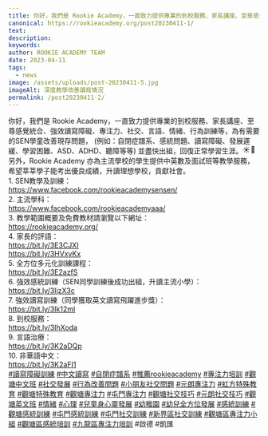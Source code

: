 ```yaml
---
title: 你好，我們是 Rookie Academy，一直致力提供專業的到校服務、家長講座、至尊感覺統合、強效讀寫障礙、專注力、社交、言語、情緒、行為訓練等，為有需要的SEN學童改善現存問題， (例如：自閉症譜系、感統問題、讀寫障礙、發展遲緩、學習困難、ASD、ADHD、聽障等等) 並盡快出組，回復正常學習生涯。☀️🌈
canonical: https://rookieacademy.org/post20230411-1/
text: 
description: 
keywords: 
author: ROOKIE ACADEMY TEAM
date: 2023-04-11
tags:
  - news
image: /assets/uploads/post-20230411-5.jpg
imageAlt: 深度教學改善讀寫情況
permalink: /post20230411-2/
---
```

<span class="x193iq5w xeuugli x13faqbe x1vvkbs x1xmvt09 x1lliihq x1s928wv xhkezso x1gmr53x x1cpjm7i x1fgarty x1943h6x xudqn12 x3x7a5m x6prxxf xvq8zen xo1l8bm xzsf02u x1yc453h" dir="auto"><div class="x11i5rnm xat24cr x1mh8g0r x1vvkbs xdj266r x126k92a"><div dir="auto" style="text-align: start;">你好，我們是 Rookie Academy，一直致力提供專業的到校服務、家長講座、至尊感覺統合、強效讀寫障礙、專注力、社交、言語、情緒、行為訓練等，為有需要的SEN學童改善現存問題， (例如：自閉症譜系、感統問題、讀寫障礙、發展遲緩、學習困難、ASD、ADHD、聽障等等) 並盡快出組，回復正常學習生涯。<span class="x3nfvp2 x1j61x8r x1fcty0u xdj266r xhhsvwb xat24cr xgzva0m xxymvpz xlup9mm x1kky2od"><img height="16" width="16" alt="☀️" referrerpolicy="origin-when-cross-origin" src="https://static.xx.fbcdn.net/images/emoji.php/v9/tf4/1.5/16/2600.png"></span><span class="x3nfvp2 x1j61x8r x1fcty0u xdj266r xhhsvwb xat24cr xgzva0m xxymvpz xlup9mm x1kky2od"><img height="16" width="16" alt="🌈" referrerpolicy="origin-when-cross-origin" src="https://static.xx.fbcdn.net/images/emoji.php/v9/t6c/1.5/16/1f308.png"></span></div></div><div class="x11i5rnm xat24cr x1mh8g0r x1vvkbs xtlvy1s x126k92a"><div dir="auto" style="text-align: start;">另外，Rookie Academy 亦為主流學校的學生提供中英數及面試班等教學服務，希望莘莘學子能考出優良成績，升讀理想學校，貢獻社會。</div></div><div class="x11i5rnm xat24cr x1mh8g0r x1vvkbs xtlvy1s x126k92a"><div dir="auto" style="text-align: start;">1. SEN教學及訓練：</div></div><div class="x11i5rnm xat24cr x1mh8g0r x1vvkbs xtlvy1s x126k92a"><div dir="auto" style="text-align: start;"><span><a class="x1i10hfl xjbqb8w x6umtig x1b1mbwd xaqea5y xav7gou x9f619 x1ypdohk xt0psk2 xe8uvvx xdj266r x11i5rnm xat24cr x1mh8g0r xexx8yu x4uap5 x18d9i69 xkhd6sd x16tdsg8 x1hl2dhg xggy1nq x1a2a7pz xt0b8zv x1qq9wsj xo1l8bm" href="https://www.facebook.com/rookieacademysensen/?__cft__[0]=AZXMuZx4tEakoObUYjx1upma_SLjqCW1BWFl0vS0fOZij9cJn9ZR6mKemcjwG0TrY6EBdycT8V2mrEgq5TLst6Vugex_dxA8lt4sAlOvH0gmAwxaUy4O1JRolfqj1y5Vcpr2m0qbRG7Or0XmCrE0t_V80y_9f5TTKZl9UiYsNhpKZqKvVH8otQHzBqW2ZByPjvcY65711L63ZDQ4Nu5UhnTU&amp;__tn__=kK-R" role="link" tabindex="0"><span class="xt0psk2"><span>https://www.facebook.com/rookieacademysensen/</span></span></a></span></div></div><div class="x11i5rnm xat24cr x1mh8g0r x1vvkbs xtlvy1s x126k92a"><div dir="auto" style="text-align: start;">2. 主流學科：</div></div><div class="x11i5rnm xat24cr x1mh8g0r x1vvkbs xtlvy1s x126k92a"><div dir="auto" style="text-align: start;"><span><a class="x1i10hfl xjbqb8w x6umtig x1b1mbwd xaqea5y xav7gou x9f619 x1ypdohk xt0psk2 xe8uvvx xdj266r x11i5rnm xat24cr x1mh8g0r xexx8yu x4uap5 x18d9i69 xkhd6sd x16tdsg8 x1hl2dhg xggy1nq x1a2a7pz xt0b8zv x1qq9wsj xo1l8bm" href="https://www.facebook.com/rookieacademyaaa/?__cft__[0]=AZXMuZx4tEakoObUYjx1upma_SLjqCW1BWFl0vS0fOZij9cJn9ZR6mKemcjwG0TrY6EBdycT8V2mrEgq5TLst6Vugex_dxA8lt4sAlOvH0gmAwxaUy4O1JRolfqj1y5Vcpr2m0qbRG7Or0XmCrE0t_V80y_9f5TTKZl9UiYsNhpKZqKvVH8otQHzBqW2ZByPjvcY65711L63ZDQ4Nu5UhnTU&amp;__tn__=kK-R" role="link" tabindex="0"><span class="xt0psk2"><span>https://www.facebook.com/rookieacademyaaa/</span></span></a></span></div></div><div class="x11i5rnm xat24cr x1mh8g0r x1vvkbs xtlvy1s x126k92a"><div dir="auto" style="text-align: start;">3. 教學範圍概要及免費教材請瀏覽以下網址：</div></div><div class="x11i5rnm xat24cr x1mh8g0r x1vvkbs xtlvy1s x126k92a"><div dir="auto" style="text-align: start;"><span><a class="x1i10hfl xjbqb8w x6umtig x1b1mbwd xaqea5y xav7gou x9f619 x1ypdohk xt0psk2 xe8uvvx xdj266r x11i5rnm xat24cr x1mh8g0r xexx8yu x4uap5 x18d9i69 xkhd6sd x16tdsg8 x1hl2dhg xggy1nq x1a2a7pz xt0b8zv x1fey0fg" href="https://l.facebook.com/l.php?u=https%3A%2F%2Frookieacademy.org%2F%3Ffbclid%3DIwAR2y2NAzOdGbNV83XdqO8PZOmKZ6AJOwyyceAFCdTcBeU8fk51QECfSKSdw&amp;h=AT1ogjeMuOF0cw92Shq_W9QzKxVuLWtwiY6JUztOhifMxMBruqZEn3woboa60n5QsEjYWEh-sg__Yrz6oWYpQVD3l_Vr00mfFOF0M8OgRWrycju0gVB1Qz9s7NULlKdzRegA&amp;__tn__=-UK-R&amp;c[0]=AT3eCkwRpsrSBEMbBd02qZCOO20rxxULNDFlaQ5KxzdIbkf_R_g_f7pv5ZokeZMBfTP9zmfr9QGgO5_zCaBcc9NGPrGQdaH858T86xnpHcpz0AqKbzCcoxmFKcenBqV-2EsCZK2PXIW6gIVLiA4-4FQqPtDlS9ZixR5rpprkYb7XUjPn3IjNXGrIceabqSnjtiAk-p-FcMp2AaPxZX3VH5e_W88Guvm57Q6U" rel="nofollow noopener" role="link" tabindex="0" target="_blank">https://rookieacademy.org/</a></span></div></div><div class="x11i5rnm xat24cr x1mh8g0r x1vvkbs xtlvy1s x126k92a"><div dir="auto" style="text-align: start;">4. 家長的評語：</div></div><div class="x11i5rnm xat24cr x1mh8g0r x1vvkbs xtlvy1s x126k92a"><div dir="auto" style="text-align: start;"><span><a class="x1i10hfl xjbqb8w x6umtig x1b1mbwd xaqea5y xav7gou x9f619 x1ypdohk xt0psk2 xe8uvvx xdj266r x11i5rnm xat24cr x1mh8g0r xexx8yu x4uap5 x18d9i69 xkhd6sd x16tdsg8 x1hl2dhg xggy1nq x1a2a7pz xt0b8zv x1fey0fg" href="https://l.facebook.com/l.php?u=https%3A%2F%2Fbit.ly%2F3E3CJXI%3Ffbclid%3DIwAR2Gd_pj2usIZBft0JIdvUm9k-z0l4rF4u18HydhaqMxayzQA4A01Gxu4Xw&amp;h=AT2UAiK3DXRwKmJJSvdEH0ksyU5nl3IARskI-FEhboPQiU78lg69Wuc14kfnO1pLbLvIx8ZRxGYiI0JmOFqWA7Ksc72ouUmCyrSK2S6cSv3CGPiDnKABtf45DtrAdBOfsgjZ&amp;__tn__=-UK-R&amp;c[0]=AT3eCkwRpsrSBEMbBd02qZCOO20rxxULNDFlaQ5KxzdIbkf_R_g_f7pv5ZokeZMBfTP9zmfr9QGgO5_zCaBcc9NGPrGQdaH858T86xnpHcpz0AqKbzCcoxmFKcenBqV-2EsCZK2PXIW6gIVLiA4-4FQqPtDlS9ZixR5rpprkYb7XUjPn3IjNXGrIceabqSnjtiAk-p-FcMp2AaPxZX3VH5e_W88Guvm57Q6U" rel="nofollow noopener" role="link" tabindex="0" target="_blank">https://bit.ly/3E3CJXI</a></span></div></div><div class="x11i5rnm xat24cr x1mh8g0r x1vvkbs xtlvy1s x126k92a"><div dir="auto" style="text-align: start;"><span><a class="x1i10hfl xjbqb8w x6umtig x1b1mbwd xaqea5y xav7gou x9f619 x1ypdohk xt0psk2 xe8uvvx xdj266r x11i5rnm xat24cr x1mh8g0r xexx8yu x4uap5 x18d9i69 xkhd6sd x16tdsg8 x1hl2dhg xggy1nq x1a2a7pz xt0b8zv x1fey0fg" href="https://l.facebook.com/l.php?u=https%3A%2F%2Fbit.ly%2F3HVxyKx%3Ffbclid%3DIwAR2FShNZiCMq4BT9QZOOniFLsm-AtacQ0ooxq-cSdsOSQXKcahCTHJxIthQ&amp;h=AT1QBKf6ekrTHQof0rsh2A8p1XEQvBJvCiNKmj1MkeIZxcMrvJ-KWT0yPsZaTQpTUj8AVHoOJlC5m3YtDcm01oSWj_Hkq4Nh1gIc5AUH1k3Q4PvOd-CB-zUIqsVo_EvJbl_b&amp;__tn__=-UK-R&amp;c[0]=AT3eCkwRpsrSBEMbBd02qZCOO20rxxULNDFlaQ5KxzdIbkf_R_g_f7pv5ZokeZMBfTP9zmfr9QGgO5_zCaBcc9NGPrGQdaH858T86xnpHcpz0AqKbzCcoxmFKcenBqV-2EsCZK2PXIW6gIVLiA4-4FQqPtDlS9ZixR5rpprkYb7XUjPn3IjNXGrIceabqSnjtiAk-p-FcMp2AaPxZX3VH5e_W88Guvm57Q6U" rel="nofollow noopener" role="link" tabindex="0" target="_blank">https://bit.ly/3HVxyKx</a></span></div></div><div class="x11i5rnm xat24cr x1mh8g0r x1vvkbs xtlvy1s x126k92a"><div dir="auto" style="text-align: start;">5. 全方位多元化訓練課程：</div></div><div class="x11i5rnm xat24cr x1mh8g0r x1vvkbs xtlvy1s x126k92a"><div dir="auto" style="text-align: start;"><span><a class="x1i10hfl xjbqb8w x6umtig x1b1mbwd xaqea5y xav7gou x9f619 x1ypdohk xt0psk2 xe8uvvx xdj266r x11i5rnm xat24cr x1mh8g0r xexx8yu x4uap5 x18d9i69 xkhd6sd x16tdsg8 x1hl2dhg xggy1nq x1a2a7pz xt0b8zv x1fey0fg" href="https://l.facebook.com/l.php?u=https%3A%2F%2Fbit.ly%2F3E2azfS%3Ffbclid%3DIwAR1rzyhkoQtXCRFJhjc8TFoqWRGRoOp0UGmX-tIQk5bJfb9BhTwir5R_F9g&amp;h=AT3-KSLxq_QbifzPxDAq3xBZL7q_R-vQSXSPMSYfCOV2Hh6noBOAkg9FBnb4QfJgWwjKj1uWoviDqPRJPhZaaaSDYF6g2yoSQTQOAABIpZ3nFDAFn1yxfbzY6GCBpE9wfb71&amp;__tn__=-UK-R&amp;c[0]=AT3eCkwRpsrSBEMbBd02qZCOO20rxxULNDFlaQ5KxzdIbkf_R_g_f7pv5ZokeZMBfTP9zmfr9QGgO5_zCaBcc9NGPrGQdaH858T86xnpHcpz0AqKbzCcoxmFKcenBqV-2EsCZK2PXIW6gIVLiA4-4FQqPtDlS9ZixR5rpprkYb7XUjPn3IjNXGrIceabqSnjtiAk-p-FcMp2AaPxZX3VH5e_W88Guvm57Q6U" rel="nofollow noopener" role="link" tabindex="0" target="_blank">https://bit.ly/3E2azfS</a></span></div></div><div class="x11i5rnm xat24cr x1mh8g0r x1vvkbs xtlvy1s x126k92a"><div dir="auto" style="text-align: start;">6. 強效感統訓練（SEN同學訓練後成功出組，升讀主流小學）：</div></div><div class="x11i5rnm xat24cr x1mh8g0r x1vvkbs xtlvy1s x126k92a"><div dir="auto" style="text-align: start;"><span><a class="x1i10hfl xjbqb8w x6umtig x1b1mbwd xaqea5y xav7gou x9f619 x1ypdohk xt0psk2 xe8uvvx xdj266r x11i5rnm xat24cr x1mh8g0r xexx8yu x4uap5 x18d9i69 xkhd6sd x16tdsg8 x1hl2dhg xggy1nq x1a2a7pz xt0b8zv x1fey0fg" href="https://l.facebook.com/l.php?u=https%3A%2F%2Fbit.ly%2F3IjzX3c%3Ffbclid%3DIwAR2Z1cNO3WqFI0DvRmrzwNPkCBC0vhn3XH7l-r6cGkCl3rqih165-DhKFAQ&amp;h=AT3PqTOU59NYzsIBCv42gLlzFA4ZOME_5Istz-ynVGvHwK70RDpWeiB7jPFGlPHnzHW84uiu-XDuIAmvs8oa6xOoN19XUWKzGyfYxDaL17DXkSkQa5JGazPYBkXoo3oXaeOi&amp;__tn__=-UK-R&amp;c[0]=AT3eCkwRpsrSBEMbBd02qZCOO20rxxULNDFlaQ5KxzdIbkf_R_g_f7pv5ZokeZMBfTP9zmfr9QGgO5_zCaBcc9NGPrGQdaH858T86xnpHcpz0AqKbzCcoxmFKcenBqV-2EsCZK2PXIW6gIVLiA4-4FQqPtDlS9ZixR5rpprkYb7XUjPn3IjNXGrIceabqSnjtiAk-p-FcMp2AaPxZX3VH5e_W88Guvm57Q6U" rel="nofollow noopener" role="link" tabindex="0" target="_blank">https://bit.ly/3IjzX3c</a></span></div></div><div class="x11i5rnm xat24cr x1mh8g0r x1vvkbs xtlvy1s x126k92a"><div dir="auto" style="text-align: start;">7. 強效讀寫訓練（同學獲取英文讀寫飛躍進步獎）：</div><div dir="auto" style="text-align: start;"><span><a class="x1i10hfl xjbqb8w x6umtig x1b1mbwd xaqea5y xav7gou x9f619 x1ypdohk xt0psk2 xe8uvvx xdj266r x11i5rnm xat24cr x1mh8g0r xexx8yu x4uap5 x18d9i69 xkhd6sd x16tdsg8 x1hl2dhg xggy1nq x1a2a7pz xt0b8zv x1fey0fg" href="https://l.facebook.com/l.php?u=https%3A%2F%2Fbit.ly%2F3Ik12mI%3Ffbclid%3DIwAR1CBdUIoF37IfP8STAZhAYnNPjJ-CcL6WSPGDy0yVyObNXzDOoJQl8kJxo&amp;h=AT23MzfOCIJsOkQ6yjmW4JY8rmsJeR2kiZiKpSW3_GqeOhFC5T3CN23_AaB5iPzNahSj75sT2dZI4TNKZF5nuineupv4Ib6I16ynCy4qFEromY9w09aDAVjkYzRgXJ9CcC2g&amp;__tn__=-UK-R&amp;c[0]=AT3eCkwRpsrSBEMbBd02qZCOO20rxxULNDFlaQ5KxzdIbkf_R_g_f7pv5ZokeZMBfTP9zmfr9QGgO5_zCaBcc9NGPrGQdaH858T86xnpHcpz0AqKbzCcoxmFKcenBqV-2EsCZK2PXIW6gIVLiA4-4FQqPtDlS9ZixR5rpprkYb7XUjPn3IjNXGrIceabqSnjtiAk-p-FcMp2AaPxZX3VH5e_W88Guvm57Q6U" rel="nofollow noopener" role="link" tabindex="0" target="_blank">https://bit.ly/3Ik12mI</a></span></div></div><div class="x11i5rnm xat24cr x1mh8g0r x1vvkbs xtlvy1s x126k92a"><div dir="auto" style="text-align: start;">8. 到校服務：</div></div><div class="x11i5rnm xat24cr x1mh8g0r x1vvkbs xtlvy1s x126k92a"><div dir="auto" style="text-align: start;"><span><a class="x1i10hfl xjbqb8w x6umtig x1b1mbwd xaqea5y xav7gou x9f619 x1ypdohk xt0psk2 xe8uvvx xdj266r x11i5rnm xat24cr x1mh8g0r xexx8yu x4uap5 x18d9i69 xkhd6sd x16tdsg8 x1hl2dhg xggy1nq x1a2a7pz xt0b8zv x1fey0fg" href="https://l.facebook.com/l.php?u=https%3A%2F%2Fbit.ly%2F3IhXoda%3Ffbclid%3DIwAR0RsFhfv6_MpygDDyj7Axds4l7oi6O8j67rnRahjSbfl1Ci6c1OsTvAiBc&amp;h=AT0EQb79DPH6I_xrUjLl8V3NmEGyYas0-Tb-KGxCrbpV5XYMMAqDJrUQ22SANho3hozHlStCJ-HtF10YBZQxmEyjz4hMmQaI5VTzNOKvU-eCH9MFogR41JgMvpX63WYd_vaS&amp;__tn__=-UK-R&amp;c[0]=AT3eCkwRpsrSBEMbBd02qZCOO20rxxULNDFlaQ5KxzdIbkf_R_g_f7pv5ZokeZMBfTP9zmfr9QGgO5_zCaBcc9NGPrGQdaH858T86xnpHcpz0AqKbzCcoxmFKcenBqV-2EsCZK2PXIW6gIVLiA4-4FQqPtDlS9ZixR5rpprkYb7XUjPn3IjNXGrIceabqSnjtiAk-p-FcMp2AaPxZX3VH5e_W88Guvm57Q6U" rel="nofollow noopener" role="link" tabindex="0" target="_blank">https://bit.ly/3IhXoda</a></span></div></div><div class="x11i5rnm xat24cr x1mh8g0r x1vvkbs xtlvy1s x126k92a"><div dir="auto" style="text-align: start;">9. 言語治療：</div></div><div class="x11i5rnm xat24cr x1mh8g0r x1vvkbs xtlvy1s x126k92a"><div dir="auto" style="text-align: start;"><span><a class="x1i10hfl xjbqb8w x6umtig x1b1mbwd xaqea5y xav7gou x9f619 x1ypdohk xt0psk2 xe8uvvx xdj266r x11i5rnm xat24cr x1mh8g0r xexx8yu x4uap5 x18d9i69 xkhd6sd x16tdsg8 x1hl2dhg xggy1nq x1a2a7pz xt0b8zv x1fey0fg" href="https://l.facebook.com/l.php?u=https%3A%2F%2Fbit.ly%2F3K2aDQp%3Ffbclid%3DIwAR2Ew9o0C-ouZ8YzzpFLZ8U3FpJyxBjuf_Ooryl9YF6uNzXEeBj2ixh81W0&amp;h=AT1XWjucoIIYlgKj0WWDtdnr0zkrspGTagSmo1ubeVaSMC5OGvrWNO712X4ezhqu1QGhgsfVOa9WVhFhQMfQn240RNs3Hb3xvzGS9Hlnf6HXTLQ0FpYyHgyQm6pbsjSWxGsL&amp;__tn__=-UK-R&amp;c[0]=AT3eCkwRpsrSBEMbBd02qZCOO20rxxULNDFlaQ5KxzdIbkf_R_g_f7pv5ZokeZMBfTP9zmfr9QGgO5_zCaBcc9NGPrGQdaH858T86xnpHcpz0AqKbzCcoxmFKcenBqV-2EsCZK2PXIW6gIVLiA4-4FQqPtDlS9ZixR5rpprkYb7XUjPn3IjNXGrIceabqSnjtiAk-p-FcMp2AaPxZX3VH5e_W88Guvm57Q6U" rel="nofollow noopener" role="link" tabindex="0" target="_blank">https://bit.ly/3K2aDQp</a></span></div></div><div class="x11i5rnm xat24cr x1mh8g0r x1vvkbs xtlvy1s x126k92a"><div dir="auto" style="text-align: start;">10. 非華語中文：</div><div dir="auto" style="text-align: start;"><span><a class="x1i10hfl xjbqb8w x6umtig x1b1mbwd xaqea5y xav7gou x9f619 x1ypdohk xt0psk2 xe8uvvx xdj266r x11i5rnm xat24cr x1mh8g0r xexx8yu x4uap5 x18d9i69 xkhd6sd x16tdsg8 x1hl2dhg xggy1nq x1a2a7pz xt0b8zv x1fey0fg" href="https://l.facebook.com/l.php?u=https%3A%2F%2Fbit.ly%2F3K2aFI1%3Ffbclid%3DIwAR1vdhdWTUklpRaM7Ub9JP7cpb_eXYorp8dSlH5HYrNI2Etiv6VxtChL2uI&amp;h=AT1Rq1Wxlum7eDrhAM1cYkGNviqfVbSbcxz-4ETo2aoZdQqIM4jMqzuRwgvvbw16wUQeUm4o26l-iioSJ4ODnkfjiNR5urHddx4NkxSiXmbFsSx5zgQrguc8rAgS22n0TGEB&amp;__tn__=-UK-R&amp;c[0]=AT3eCkwRpsrSBEMbBd02qZCOO20rxxULNDFlaQ5KxzdIbkf_R_g_f7pv5ZokeZMBfTP9zmfr9QGgO5_zCaBcc9NGPrGQdaH858T86xnpHcpz0AqKbzCcoxmFKcenBqV-2EsCZK2PXIW6gIVLiA4-4FQqPtDlS9ZixR5rpprkYb7XUjPn3IjNXGrIceabqSnjtiAk-p-FcMp2AaPxZX3VH5e_W88Guvm57Q6U" rel="nofollow noopener" role="link" tabindex="0" target="_blank">https://bit.ly/3K2aFI1</a></span></div></div><div class="x11i5rnm xat24cr x1mh8g0r x1vvkbs xtlvy1s x126k92a"><div dir="auto" style="text-align: start;"><span><a class="x1i10hfl xjbqb8w x6umtig x1b1mbwd xaqea5y xav7gou x9f619 x1ypdohk xt0psk2 xe8uvvx xdj266r x11i5rnm xat24cr x1mh8g0r xexx8yu x4uap5 x18d9i69 xkhd6sd x16tdsg8 x1hl2dhg xggy1nq x1a2a7pz xt0b8zv x1qq9wsj xo1l8bm" href="https://www.facebook.com/hashtag/%E8%AE%80%E5%AF%AB%E9%9A%9C%E7%A4%99%E8%A8%93%E7%B7%B4?__eep__=6&amp;__cft__[0]=AZXMuZx4tEakoObUYjx1upma_SLjqCW1BWFl0vS0fOZij9cJn9ZR6mKemcjwG0TrY6EBdycT8V2mrEgq5TLst6Vugex_dxA8lt4sAlOvH0gmAwxaUy4O1JRolfqj1y5Vcpr2m0qbRG7Or0XmCrE0t_V80y_9f5TTKZl9UiYsNhpKZqKvVH8otQHzBqW2ZByPjvcY65711L63ZDQ4Nu5UhnTU&amp;__tn__=*NK-R" role="link" tabindex="0">#讀寫障礙訓練</a></span> <span><a class="x1i10hfl xjbqb8w x6umtig x1b1mbwd xaqea5y xav7gou x9f619 x1ypdohk xt0psk2 xe8uvvx xdj266r x11i5rnm xat24cr x1mh8g0r xexx8yu x4uap5 x18d9i69 xkhd6sd x16tdsg8 x1hl2dhg xggy1nq x1a2a7pz xt0b8zv x1qq9wsj xo1l8bm" href="https://www.facebook.com/hashtag/%E4%B8%AD%E6%96%87%E8%AE%80%E5%AF%AB?__eep__=6&amp;__cft__[0]=AZXMuZx4tEakoObUYjx1upma_SLjqCW1BWFl0vS0fOZij9cJn9ZR6mKemcjwG0TrY6EBdycT8V2mrEgq5TLst6Vugex_dxA8lt4sAlOvH0gmAwxaUy4O1JRolfqj1y5Vcpr2m0qbRG7Or0XmCrE0t_V80y_9f5TTKZl9UiYsNhpKZqKvVH8otQHzBqW2ZByPjvcY65711L63ZDQ4Nu5UhnTU&amp;__tn__=*NK-R" role="link" tabindex="0">#中文讀寫</a></span> <span><a class="x1i10hfl xjbqb8w x6umtig x1b1mbwd xaqea5y xav7gou x9f619 x1ypdohk xt0psk2 xe8uvvx xdj266r x11i5rnm xat24cr x1mh8g0r xexx8yu x4uap5 x18d9i69 xkhd6sd x16tdsg8 x1hl2dhg xggy1nq x1a2a7pz xt0b8zv x1qq9wsj xo1l8bm" href="https://www.facebook.com/hashtag/%E8%87%AA%E9%96%89%E7%97%87%E8%AD%9C%E7%B3%BB?__eep__=6&amp;__cft__[0]=AZXMuZx4tEakoObUYjx1upma_SLjqCW1BWFl0vS0fOZij9cJn9ZR6mKemcjwG0TrY6EBdycT8V2mrEgq5TLst6Vugex_dxA8lt4sAlOvH0gmAwxaUy4O1JRolfqj1y5Vcpr2m0qbRG7Or0XmCrE0t_V80y_9f5TTKZl9UiYsNhpKZqKvVH8otQHzBqW2ZByPjvcY65711L63ZDQ4Nu5UhnTU&amp;__tn__=*NK-R" role="link" tabindex="0">#自閉症譜系</a></span> <span><a class="x1i10hfl xjbqb8w x6umtig x1b1mbwd xaqea5y xav7gou x9f619 x1ypdohk xt0psk2 xe8uvvx xdj266r x11i5rnm xat24cr x1mh8g0r xexx8yu x4uap5 x18d9i69 xkhd6sd x16tdsg8 x1hl2dhg xggy1nq x1a2a7pz xt0b8zv x1qq9wsj xo1l8bm" href="https://www.facebook.com/hashtag/%E6%8E%A8%E8%96%A6rookieacademy?__eep__=6&amp;__cft__[0]=AZXMuZx4tEakoObUYjx1upma_SLjqCW1BWFl0vS0fOZij9cJn9ZR6mKemcjwG0TrY6EBdycT8V2mrEgq5TLst6Vugex_dxA8lt4sAlOvH0gmAwxaUy4O1JRolfqj1y5Vcpr2m0qbRG7Or0XmCrE0t_V80y_9f5TTKZl9UiYsNhpKZqKvVH8otQHzBqW2ZByPjvcY65711L63ZDQ4Nu5UhnTU&amp;__tn__=*NK-R" role="link" tabindex="0">#推薦rookieacademy</a></span> <span><a class="x1i10hfl xjbqb8w x6umtig x1b1mbwd xaqea5y xav7gou x9f619 x1ypdohk xt0psk2 xe8uvvx xdj266r x11i5rnm xat24cr x1mh8g0r xexx8yu x4uap5 x18d9i69 xkhd6sd x16tdsg8 x1hl2dhg xggy1nq x1a2a7pz xt0b8zv x1qq9wsj xo1l8bm" href="https://www.facebook.com/hashtag/%E5%B0%88%E6%B3%A8%E5%8A%9B%E5%9F%B9%E8%A8%93?__eep__=6&amp;__cft__[0]=AZXMuZx4tEakoObUYjx1upma_SLjqCW1BWFl0vS0fOZij9cJn9ZR6mKemcjwG0TrY6EBdycT8V2mrEgq5TLst6Vugex_dxA8lt4sAlOvH0gmAwxaUy4O1JRolfqj1y5Vcpr2m0qbRG7Or0XmCrE0t_V80y_9f5TTKZl9UiYsNhpKZqKvVH8otQHzBqW2ZByPjvcY65711L63ZDQ4Nu5UhnTU&amp;__tn__=*NK-R" role="link" tabindex="0">#專注力培訓</a></span> <span><a class="x1i10hfl xjbqb8w x6umtig x1b1mbwd xaqea5y xav7gou x9f619 x1ypdohk xt0psk2 xe8uvvx xdj266r x11i5rnm xat24cr x1mh8g0r xexx8yu x4uap5 x18d9i69 xkhd6sd x16tdsg8 x1hl2dhg xggy1nq x1a2a7pz xt0b8zv x1qq9wsj xo1l8bm" href="https://www.facebook.com/hashtag/%E8%A7%80%E5%A1%98%E4%B8%AD%E6%96%87%E7%8F%AD?__eep__=6&amp;__cft__[0]=AZXMuZx4tEakoObUYjx1upma_SLjqCW1BWFl0vS0fOZij9cJn9ZR6mKemcjwG0TrY6EBdycT8V2mrEgq5TLst6Vugex_dxA8lt4sAlOvH0gmAwxaUy4O1JRolfqj1y5Vcpr2m0qbRG7Or0XmCrE0t_V80y_9f5TTKZl9UiYsNhpKZqKvVH8otQHzBqW2ZByPjvcY65711L63ZDQ4Nu5UhnTU&amp;__tn__=*NK-R" role="link" tabindex="0">#觀塘中文班</a></span> <span><a class="x1i10hfl xjbqb8w x6umtig x1b1mbwd xaqea5y xav7gou x9f619 x1ypdohk xt0psk2 xe8uvvx xdj266r x11i5rnm xat24cr x1mh8g0r xexx8yu x4uap5 x18d9i69 xkhd6sd x16tdsg8 x1hl2dhg xggy1nq x1a2a7pz xt0b8zv x1qq9wsj xo1l8bm" href="https://www.facebook.com/hashtag/%E7%A4%BE%E4%BA%A4%E7%99%BC%E5%B1%95?__eep__=6&amp;__cft__[0]=AZXMuZx4tEakoObUYjx1upma_SLjqCW1BWFl0vS0fOZij9cJn9ZR6mKemcjwG0TrY6EBdycT8V2mrEgq5TLst6Vugex_dxA8lt4sAlOvH0gmAwxaUy4O1JRolfqj1y5Vcpr2m0qbRG7Or0XmCrE0t_V80y_9f5TTKZl9UiYsNhpKZqKvVH8otQHzBqW2ZByPjvcY65711L63ZDQ4Nu5UhnTU&amp;__tn__=*NK-R" role="link" tabindex="0">#社交發展</a></span> <span><a class="x1i10hfl xjbqb8w x6umtig x1b1mbwd xaqea5y xav7gou x9f619 x1ypdohk xt0psk2 xe8uvvx xdj266r x11i5rnm xat24cr x1mh8g0r xexx8yu x4uap5 x18d9i69 xkhd6sd x16tdsg8 x1hl2dhg xggy1nq x1a2a7pz xt0b8zv x1qq9wsj xo1l8bm" href="https://www.facebook.com/hashtag/%E8%A1%8C%E7%82%BA%E6%94%B9%E5%96%84%E5%95%8F%E9%A1%8C?__eep__=6&amp;__cft__[0]=AZXMuZx4tEakoObUYjx1upma_SLjqCW1BWFl0vS0fOZij9cJn9ZR6mKemcjwG0TrY6EBdycT8V2mrEgq5TLst6Vugex_dxA8lt4sAlOvH0gmAwxaUy4O1JRolfqj1y5Vcpr2m0qbRG7Or0XmCrE0t_V80y_9f5TTKZl9UiYsNhpKZqKvVH8otQHzBqW2ZByPjvcY65711L63ZDQ4Nu5UhnTU&amp;__tn__=*NK-R" role="link" tabindex="0">#行為改善問題</a></span> <span><a class="x1i10hfl xjbqb8w x6umtig x1b1mbwd xaqea5y xav7gou x9f619 x1ypdohk xt0psk2 xe8uvvx xdj266r x11i5rnm xat24cr x1mh8g0r xexx8yu x4uap5 x18d9i69 xkhd6sd x16tdsg8 x1hl2dhg xggy1nq x1a2a7pz xt0b8zv x1qq9wsj xo1l8bm" href="https://www.facebook.com/hashtag/%E5%B0%8F%E6%9C%8B%E5%8F%8B%E7%A4%BE%E4%BA%A4%E5%95%8F%E9%A1%8C?__eep__=6&amp;__cft__[0]=AZXMuZx4tEakoObUYjx1upma_SLjqCW1BWFl0vS0fOZij9cJn9ZR6mKemcjwG0TrY6EBdycT8V2mrEgq5TLst6Vugex_dxA8lt4sAlOvH0gmAwxaUy4O1JRolfqj1y5Vcpr2m0qbRG7Or0XmCrE0t_V80y_9f5TTKZl9UiYsNhpKZqKvVH8otQHzBqW2ZByPjvcY65711L63ZDQ4Nu5UhnTU&amp;__tn__=*NK-R" role="link" tabindex="0">#小朋友社交問題</a></span> <span><a class="x1i10hfl xjbqb8w x6umtig x1b1mbwd xaqea5y xav7gou x9f619 x1ypdohk xt0psk2 xe8uvvx xdj266r x11i5rnm xat24cr x1mh8g0r xexx8yu x4uap5 x18d9i69 xkhd6sd x16tdsg8 x1hl2dhg xggy1nq x1a2a7pz xt0b8zv x1qq9wsj xo1l8bm" href="https://www.facebook.com/hashtag/%E5%85%83%E6%9C%97%E5%B0%88%E6%B3%A8%E5%8A%9B?__eep__=6&amp;__cft__[0]=AZXMuZx4tEakoObUYjx1upma_SLjqCW1BWFl0vS0fOZij9cJn9ZR6mKemcjwG0TrY6EBdycT8V2mrEgq5TLst6Vugex_dxA8lt4sAlOvH0gmAwxaUy4O1JRolfqj1y5Vcpr2m0qbRG7Or0XmCrE0t_V80y_9f5TTKZl9UiYsNhpKZqKvVH8otQHzBqW2ZByPjvcY65711L63ZDQ4Nu5UhnTU&amp;__tn__=*NK-R" role="link" tabindex="0">#元朗專注力</a></span> <span><a class="x1i10hfl xjbqb8w x6umtig x1b1mbwd xaqea5y xav7gou x9f619 x1ypdohk xt0psk2 xe8uvvx xdj266r x11i5rnm xat24cr x1mh8g0r xexx8yu x4uap5 x18d9i69 xkhd6sd x16tdsg8 x1hl2dhg xggy1nq x1a2a7pz xt0b8zv x1qq9wsj xo1l8bm" href="https://www.facebook.com/hashtag/%E8%99%B9%E6%96%B9%E7%89%B9%E6%AE%8A%E6%95%99%E8%82%B2?__eep__=6&amp;__cft__[0]=AZXMuZx4tEakoObUYjx1upma_SLjqCW1BWFl0vS0fOZij9cJn9ZR6mKemcjwG0TrY6EBdycT8V2mrEgq5TLst6Vugex_dxA8lt4sAlOvH0gmAwxaUy4O1JRolfqj1y5Vcpr2m0qbRG7Or0XmCrE0t_V80y_9f5TTKZl9UiYsNhpKZqKvVH8otQHzBqW2ZByPjvcY65711L63ZDQ4Nu5UhnTU&amp;__tn__=*NK-R" role="link" tabindex="0">#虹方特殊教育</a></span> <span><a class="x1i10hfl xjbqb8w x6umtig x1b1mbwd xaqea5y xav7gou x9f619 x1ypdohk xt0psk2 xe8uvvx xdj266r x11i5rnm xat24cr x1mh8g0r xexx8yu x4uap5 x18d9i69 xkhd6sd x16tdsg8 x1hl2dhg xggy1nq x1a2a7pz xt0b8zv x1qq9wsj xo1l8bm" href="https://www.facebook.com/hashtag/%E8%A7%80%E5%A1%98%E7%89%B9%E6%AE%8A%E6%95%99%E8%82%B2?__eep__=6&amp;__cft__[0]=AZXMuZx4tEakoObUYjx1upma_SLjqCW1BWFl0vS0fOZij9cJn9ZR6mKemcjwG0TrY6EBdycT8V2mrEgq5TLst6Vugex_dxA8lt4sAlOvH0gmAwxaUy4O1JRolfqj1y5Vcpr2m0qbRG7Or0XmCrE0t_V80y_9f5TTKZl9UiYsNhpKZqKvVH8otQHzBqW2ZByPjvcY65711L63ZDQ4Nu5UhnTU&amp;__tn__=*NK-R" role="link" tabindex="0">#觀塘特殊教育</a></span> <span><a class="x1i10hfl xjbqb8w x6umtig x1b1mbwd xaqea5y xav7gou x9f619 x1ypdohk xt0psk2 xe8uvvx xdj266r x11i5rnm xat24cr x1mh8g0r xexx8yu x4uap5 x18d9i69 xkhd6sd x16tdsg8 x1hl2dhg xggy1nq x1a2a7pz xt0b8zv x1qq9wsj xo1l8bm" href="https://www.facebook.com/hashtag/%E8%A7%80%E5%A1%98%E5%B0%88%E6%B3%A8%E5%8A%9B?__eep__=6&amp;__cft__[0]=AZXMuZx4tEakoObUYjx1upma_SLjqCW1BWFl0vS0fOZij9cJn9ZR6mKemcjwG0TrY6EBdycT8V2mrEgq5TLst6Vugex_dxA8lt4sAlOvH0gmAwxaUy4O1JRolfqj1y5Vcpr2m0qbRG7Or0XmCrE0t_V80y_9f5TTKZl9UiYsNhpKZqKvVH8otQHzBqW2ZByPjvcY65711L63ZDQ4Nu5UhnTU&amp;__tn__=*NK-R" role="link" tabindex="0">#觀塘專注力</a></span> <span><a class="x1i10hfl xjbqb8w x6umtig x1b1mbwd xaqea5y xav7gou x9f619 x1ypdohk xt0psk2 xe8uvvx xdj266r x11i5rnm xat24cr x1mh8g0r xexx8yu x4uap5 x18d9i69 xkhd6sd x16tdsg8 x1hl2dhg xggy1nq x1a2a7pz xt0b8zv x1qq9wsj xo1l8bm" href="https://www.facebook.com/hashtag/%E5%B1%AF%E9%96%80%E5%B0%88%E6%B3%A8%E5%8A%9B?__eep__=6&amp;__cft__[0]=AZXMuZx4tEakoObUYjx1upma_SLjqCW1BWFl0vS0fOZij9cJn9ZR6mKemcjwG0TrY6EBdycT8V2mrEgq5TLst6Vugex_dxA8lt4sAlOvH0gmAwxaUy4O1JRolfqj1y5Vcpr2m0qbRG7Or0XmCrE0t_V80y_9f5TTKZl9UiYsNhpKZqKvVH8otQHzBqW2ZByPjvcY65711L63ZDQ4Nu5UhnTU&amp;__tn__=*NK-R" role="link" tabindex="0">#屯門專注力</a></span> <span><a class="x1i10hfl xjbqb8w x6umtig x1b1mbwd xaqea5y xav7gou x9f619 x1ypdohk xt0psk2 xe8uvvx xdj266r x11i5rnm xat24cr x1mh8g0r xexx8yu x4uap5 x18d9i69 xkhd6sd x16tdsg8 x1hl2dhg xggy1nq x1a2a7pz xt0b8zv x1qq9wsj xo1l8bm" href="https://www.facebook.com/hashtag/%E8%A7%80%E5%A1%98%E7%A4%BE%E4%BA%A4%E6%8A%80%E5%B7%A7?__eep__=6&amp;__cft__[0]=AZXMuZx4tEakoObUYjx1upma_SLjqCW1BWFl0vS0fOZij9cJn9ZR6mKemcjwG0TrY6EBdycT8V2mrEgq5TLst6Vugex_dxA8lt4sAlOvH0gmAwxaUy4O1JRolfqj1y5Vcpr2m0qbRG7Or0XmCrE0t_V80y_9f5TTKZl9UiYsNhpKZqKvVH8otQHzBqW2ZByPjvcY65711L63ZDQ4Nu5UhnTU&amp;__tn__=*NK-R" role="link" tabindex="0">#觀塘社交技巧</a></span> <span><a class="x1i10hfl xjbqb8w x6umtig x1b1mbwd xaqea5y xav7gou x9f619 x1ypdohk xt0psk2 xe8uvvx xdj266r x11i5rnm xat24cr x1mh8g0r xexx8yu x4uap5 x18d9i69 xkhd6sd x16tdsg8 x1hl2dhg xggy1nq x1a2a7pz xt0b8zv x1qq9wsj xo1l8bm" href="https://www.facebook.com/hashtag/%E5%85%83%E6%9C%97%E7%A4%BE%E4%BA%A4%E6%8A%80%E5%B7%A7?__eep__=6&amp;__cft__[0]=AZXMuZx4tEakoObUYjx1upma_SLjqCW1BWFl0vS0fOZij9cJn9ZR6mKemcjwG0TrY6EBdycT8V2mrEgq5TLst6Vugex_dxA8lt4sAlOvH0gmAwxaUy4O1JRolfqj1y5Vcpr2m0qbRG7Or0XmCrE0t_V80y_9f5TTKZl9UiYsNhpKZqKvVH8otQHzBqW2ZByPjvcY65711L63ZDQ4Nu5UhnTU&amp;__tn__=*NK-R" role="link" tabindex="0">#元朗社交技巧</a></span> <span><a class="x1i10hfl xjbqb8w x6umtig x1b1mbwd xaqea5y xav7gou x9f619 x1ypdohk xt0psk2 xe8uvvx xdj266r x11i5rnm xat24cr x1mh8g0r xexx8yu x4uap5 x18d9i69 xkhd6sd x16tdsg8 x1hl2dhg xggy1nq x1a2a7pz xt0b8zv x1qq9wsj xo1l8bm" href="https://www.facebook.com/hashtag/%E8%A7%80%E5%A1%98%E8%8B%B1%E6%96%87%E7%8F%AD?__eep__=6&amp;__cft__[0]=AZXMuZx4tEakoObUYjx1upma_SLjqCW1BWFl0vS0fOZij9cJn9ZR6mKemcjwG0TrY6EBdycT8V2mrEgq5TLst6Vugex_dxA8lt4sAlOvH0gmAwxaUy4O1JRolfqj1y5Vcpr2m0qbRG7Or0XmCrE0t_V80y_9f5TTKZl9UiYsNhpKZqKvVH8otQHzBqW2ZByPjvcY65711L63ZDQ4Nu5UhnTU&amp;__tn__=*NK-R" role="link" tabindex="0">#觀塘英文班</a></span> <span><a class="x1i10hfl xjbqb8w x6umtig x1b1mbwd xaqea5y xav7gou x9f619 x1ypdohk xt0psk2 xe8uvvx xdj266r x11i5rnm xat24cr x1mh8g0r xexx8yu x4uap5 x18d9i69 xkhd6sd x16tdsg8 x1hl2dhg xggy1nq x1a2a7pz xt0b8zv x1qq9wsj xo1l8bm" href="https://www.facebook.com/hashtag/%E6%83%85%E7%B7%92?__eep__=6&amp;__cft__[0]=AZXMuZx4tEakoObUYjx1upma_SLjqCW1BWFl0vS0fOZij9cJn9ZR6mKemcjwG0TrY6EBdycT8V2mrEgq5TLst6Vugex_dxA8lt4sAlOvH0gmAwxaUy4O1JRolfqj1y5Vcpr2m0qbRG7Or0XmCrE0t_V80y_9f5TTKZl9UiYsNhpKZqKvVH8otQHzBqW2ZByPjvcY65711L63ZDQ4Nu5UhnTU&amp;__tn__=*NK-R" role="link" tabindex="0">#情緒</a></span> <span><a class="x1i10hfl xjbqb8w x6umtig x1b1mbwd xaqea5y xav7gou x9f619 x1ypdohk xt0psk2 xe8uvvx xdj266r x11i5rnm xat24cr x1mh8g0r xexx8yu x4uap5 x18d9i69 xkhd6sd x16tdsg8 x1hl2dhg xggy1nq x1a2a7pz xt0b8zv x1qq9wsj xo1l8bm" href="https://www.facebook.com/hashtag/%E5%BF%83%E7%90%86?__eep__=6&amp;__cft__[0]=AZXMuZx4tEakoObUYjx1upma_SLjqCW1BWFl0vS0fOZij9cJn9ZR6mKemcjwG0TrY6EBdycT8V2mrEgq5TLst6Vugex_dxA8lt4sAlOvH0gmAwxaUy4O1JRolfqj1y5Vcpr2m0qbRG7Or0XmCrE0t_V80y_9f5TTKZl9UiYsNhpKZqKvVH8otQHzBqW2ZByPjvcY65711L63ZDQ4Nu5UhnTU&amp;__tn__=*NK-R" role="link" tabindex="0">#心理</a></span> <span><a class="x1i10hfl xjbqb8w x6umtig x1b1mbwd xaqea5y xav7gou x9f619 x1ypdohk xt0psk2 xe8uvvx xdj266r x11i5rnm xat24cr x1mh8g0r xexx8yu x4uap5 x18d9i69 xkhd6sd x16tdsg8 x1hl2dhg xggy1nq x1a2a7pz xt0b8zv x1qq9wsj xo1l8bm" href="https://www.facebook.com/hashtag/%E5%85%92%E7%AB%A5%E8%BA%AB%E5%BF%83%E9%9D%88%E7%99%BC%E5%B1%95?__eep__=6&amp;__cft__[0]=AZXMuZx4tEakoObUYjx1upma_SLjqCW1BWFl0vS0fOZij9cJn9ZR6mKemcjwG0TrY6EBdycT8V2mrEgq5TLst6Vugex_dxA8lt4sAlOvH0gmAwxaUy4O1JRolfqj1y5Vcpr2m0qbRG7Or0XmCrE0t_V80y_9f5TTKZl9UiYsNhpKZqKvVH8otQHzBqW2ZByPjvcY65711L63ZDQ4Nu5UhnTU&amp;__tn__=*NK-R" role="link" tabindex="0">#兒童身心靈發展</a></span> <span><a class="x1i10hfl xjbqb8w x6umtig x1b1mbwd xaqea5y xav7gou x9f619 x1ypdohk xt0psk2 xe8uvvx xdj266r x11i5rnm xat24cr x1mh8g0r xexx8yu x4uap5 x18d9i69 xkhd6sd x16tdsg8 x1hl2dhg xggy1nq x1a2a7pz xt0b8zv x1qq9wsj xo1l8bm" href="https://www.facebook.com/hashtag/%E5%B9%BC%E7%A8%9A%E5%9C%92?__eep__=6&amp;__cft__[0]=AZXMuZx4tEakoObUYjx1upma_SLjqCW1BWFl0vS0fOZij9cJn9ZR6mKemcjwG0TrY6EBdycT8V2mrEgq5TLst6Vugex_dxA8lt4sAlOvH0gmAwxaUy4O1JRolfqj1y5Vcpr2m0qbRG7Or0XmCrE0t_V80y_9f5TTKZl9UiYsNhpKZqKvVH8otQHzBqW2ZByPjvcY65711L63ZDQ4Nu5UhnTU&amp;__tn__=*NK-R" role="link" tabindex="0">#幼稚園</a></span> <span><a class="x1i10hfl xjbqb8w x6umtig x1b1mbwd xaqea5y xav7gou x9f619 x1ypdohk xt0psk2 xe8uvvx xdj266r x11i5rnm xat24cr x1mh8g0r xexx8yu x4uap5 x18d9i69 xkhd6sd x16tdsg8 x1hl2dhg xggy1nq x1a2a7pz xt0b8zv x1qq9wsj xo1l8bm" href="https://www.facebook.com/hashtag/%E5%B9%BC%E5%85%92%E5%85%A8%E6%96%B9%E4%BD%8D%E7%99%BC%E5%B1%95?__eep__=6&amp;__cft__[0]=AZXMuZx4tEakoObUYjx1upma_SLjqCW1BWFl0vS0fOZij9cJn9ZR6mKemcjwG0TrY6EBdycT8V2mrEgq5TLst6Vugex_dxA8lt4sAlOvH0gmAwxaUy4O1JRolfqj1y5Vcpr2m0qbRG7Or0XmCrE0t_V80y_9f5TTKZl9UiYsNhpKZqKvVH8otQHzBqW2ZByPjvcY65711L63ZDQ4Nu5UhnTU&amp;__tn__=*NK-R" role="link" tabindex="0">#幼兒全方位發展</a></span> <span><a class="x1i10hfl xjbqb8w x6umtig x1b1mbwd xaqea5y xav7gou x9f619 x1ypdohk xt0psk2 xe8uvvx xdj266r x11i5rnm xat24cr x1mh8g0r xexx8yu x4uap5 x18d9i69 xkhd6sd x16tdsg8 x1hl2dhg xggy1nq x1a2a7pz xt0b8zv x1qq9wsj xo1l8bm" href="https://www.facebook.com/hashtag/%E6%84%9F%E7%B5%B1%E8%A8%93%E7%B7%B4?__eep__=6&amp;__cft__[0]=AZXMuZx4tEakoObUYjx1upma_SLjqCW1BWFl0vS0fOZij9cJn9ZR6mKemcjwG0TrY6EBdycT8V2mrEgq5TLst6Vugex_dxA8lt4sAlOvH0gmAwxaUy4O1JRolfqj1y5Vcpr2m0qbRG7Or0XmCrE0t_V80y_9f5TTKZl9UiYsNhpKZqKvVH8otQHzBqW2ZByPjvcY65711L63ZDQ4Nu5UhnTU&amp;__tn__=*NK-R" role="link" tabindex="0">#感統訓練</a></span> <span><a class="x1i10hfl xjbqb8w x6umtig x1b1mbwd xaqea5y xav7gou x9f619 x1ypdohk xt0psk2 xe8uvvx xdj266r x11i5rnm xat24cr x1mh8g0r xexx8yu x4uap5 x18d9i69 xkhd6sd x16tdsg8 x1hl2dhg xggy1nq x1a2a7pz xt0b8zv x1qq9wsj xo1l8bm" href="https://www.facebook.com/hashtag/%E8%A7%80%E5%A1%98%E6%84%9F%E7%B5%B1%E8%A8%93%E7%B7%B4?__eep__=6&amp;__cft__[0]=AZXMuZx4tEakoObUYjx1upma_SLjqCW1BWFl0vS0fOZij9cJn9ZR6mKemcjwG0TrY6EBdycT8V2mrEgq5TLst6Vugex_dxA8lt4sAlOvH0gmAwxaUy4O1JRolfqj1y5Vcpr2m0qbRG7Or0XmCrE0t_V80y_9f5TTKZl9UiYsNhpKZqKvVH8otQHzBqW2ZByPjvcY65711L63ZDQ4Nu5UhnTU&amp;__tn__=*NK-R" role="link" tabindex="0">#觀塘感統訓練</a></span> <span><a class="x1i10hfl xjbqb8w x6umtig x1b1mbwd xaqea5y xav7gou x9f619 x1ypdohk xt0psk2 xe8uvvx xdj266r x11i5rnm xat24cr x1mh8g0r xexx8yu x4uap5 x18d9i69 xkhd6sd x16tdsg8 x1hl2dhg xggy1nq x1a2a7pz xt0b8zv x1qq9wsj xo1l8bm" href="https://www.facebook.com/hashtag/%E5%B1%AF%E9%96%80%E6%84%9F%E7%B5%B1%E8%A8%93%E7%B7%B4?__eep__=6&amp;__cft__[0]=AZXMuZx4tEakoObUYjx1upma_SLjqCW1BWFl0vS0fOZij9cJn9ZR6mKemcjwG0TrY6EBdycT8V2mrEgq5TLst6Vugex_dxA8lt4sAlOvH0gmAwxaUy4O1JRolfqj1y5Vcpr2m0qbRG7Or0XmCrE0t_V80y_9f5TTKZl9UiYsNhpKZqKvVH8otQHzBqW2ZByPjvcY65711L63ZDQ4Nu5UhnTU&amp;__tn__=*NK-R" role="link" tabindex="0">#屯門感統訓練</a></span> <span><a class="x1i10hfl xjbqb8w x6umtig x1b1mbwd xaqea5y xav7gou x9f619 x1ypdohk xt0psk2 xe8uvvx xdj266r x11i5rnm xat24cr x1mh8g0r xexx8yu x4uap5 x18d9i69 xkhd6sd x16tdsg8 x1hl2dhg xggy1nq x1a2a7pz xt0b8zv x1qq9wsj xo1l8bm" href="https://www.facebook.com/hashtag/%E5%B1%AF%E9%96%80%E7%A4%BE%E4%BA%A4%E8%A8%93%E7%B7%B4?__eep__=6&amp;__cft__[0]=AZXMuZx4tEakoObUYjx1upma_SLjqCW1BWFl0vS0fOZij9cJn9ZR6mKemcjwG0TrY6EBdycT8V2mrEgq5TLst6Vugex_dxA8lt4sAlOvH0gmAwxaUy4O1JRolfqj1y5Vcpr2m0qbRG7Or0XmCrE0t_V80y_9f5TTKZl9UiYsNhpKZqKvVH8otQHzBqW2ZByPjvcY65711L63ZDQ4Nu5UhnTU&amp;__tn__=*NK-R" role="link" tabindex="0">#屯門社交訓練</a></span> <span><a class="x1i10hfl xjbqb8w x6umtig x1b1mbwd xaqea5y xav7gou x9f619 x1ypdohk xt0psk2 xe8uvvx xdj266r x11i5rnm xat24cr x1mh8g0r xexx8yu x4uap5 x18d9i69 xkhd6sd x16tdsg8 x1hl2dhg xggy1nq x1a2a7pz xt0b8zv x1qq9wsj xo1l8bm" href="https://www.facebook.com/hashtag/%E6%96%B0%E7%95%8C%E5%8D%80%E7%A4%BE%E4%BA%A4%E8%A8%93%E7%B7%B4?__eep__=6&amp;__cft__[0]=AZXMuZx4tEakoObUYjx1upma_SLjqCW1BWFl0vS0fOZij9cJn9ZR6mKemcjwG0TrY6EBdycT8V2mrEgq5TLst6Vugex_dxA8lt4sAlOvH0gmAwxaUy4O1JRolfqj1y5Vcpr2m0qbRG7Or0XmCrE0t_V80y_9f5TTKZl9UiYsNhpKZqKvVH8otQHzBqW2ZByPjvcY65711L63ZDQ4Nu5UhnTU&amp;__tn__=*NK-R" role="link" tabindex="0">#新界區社交訓練</a></span> <span><a class="x1i10hfl xjbqb8w x6umtig x1b1mbwd xaqea5y xav7gou x9f619 x1ypdohk xt0psk2 xe8uvvx xdj266r x11i5rnm xat24cr x1mh8g0r xexx8yu x4uap5 x18d9i69 xkhd6sd x16tdsg8 x1hl2dhg xggy1nq x1a2a7pz xt0b8zv x1qq9wsj xo1l8bm" href="https://www.facebook.com/hashtag/%E8%A7%80%E5%A1%98%E5%8D%80%E5%B0%88%E6%B3%A8%E5%8A%9B%E5%B0%8F%E7%B5%84?__eep__=6&amp;__cft__[0]=AZXMuZx4tEakoObUYjx1upma_SLjqCW1BWFl0vS0fOZij9cJn9ZR6mKemcjwG0TrY6EBdycT8V2mrEgq5TLst6Vugex_dxA8lt4sAlOvH0gmAwxaUy4O1JRolfqj1y5Vcpr2m0qbRG7Or0XmCrE0t_V80y_9f5TTKZl9UiYsNhpKZqKvVH8otQHzBqW2ZByPjvcY65711L63ZDQ4Nu5UhnTU&amp;__tn__=*NK-R" role="link" tabindex="0">#觀塘區專注力小組</a></span> <span><a class="x1i10hfl xjbqb8w x6umtig x1b1mbwd xaqea5y xav7gou x9f619 x1ypdohk xt0psk2 xe8uvvx xdj266r x11i5rnm xat24cr x1mh8g0r xexx8yu x4uap5 x18d9i69 xkhd6sd x16tdsg8 x1hl2dhg xggy1nq x1a2a7pz xt0b8zv x1qq9wsj xo1l8bm" href="https://www.facebook.com/hashtag/%E8%A7%80%E5%A1%98%E5%8D%80%E6%84%9F%E7%B5%B1%E5%9F%B9%E8%A8%93?__eep__=6&amp;__cft__[0]=AZXMuZx4tEakoObUYjx1upma_SLjqCW1BWFl0vS0fOZij9cJn9ZR6mKemcjwG0TrY6EBdycT8V2mrEgq5TLst6Vugex_dxA8lt4sAlOvH0gmAwxaUy4O1JRolfqj1y5Vcpr2m0qbRG7Or0XmCrE0t_V80y_9f5TTKZl9UiYsNhpKZqKvVH8otQHzBqW2ZByPjvcY65711L63ZDQ4Nu5UhnTU&amp;__tn__=*NK-R" role="link" tabindex="0">#觀塘區感統培訓</a></span> <span><a class="x1i10hfl xjbqb8w x6umtig x1b1mbwd xaqea5y xav7gou x9f619 x1ypdohk xt0psk2 xe8uvvx xdj266r x11i5rnm xat24cr x1mh8g0r xexx8yu x4uap5 x18d9i69 xkhd6sd x16tdsg8 x1hl2dhg xggy1nq x1a2a7pz xt0b8zv x1qq9wsj xo1l8bm" href="https://www.facebook.com/hashtag/%E4%B9%9D%E9%BE%8D%E5%8D%80%E5%B0%88%E6%B3%A8%E5%8A%9B%E5%9F%B9%E8%A8%93?__eep__=6&amp;__cft__[0]=AZXMuZx4tEakoObUYjx1upma_SLjqCW1BWFl0vS0fOZij9cJn9ZR6mKemcjwG0TrY6EBdycT8V2mrEgq5TLst6Vugex_dxA8lt4sAlOvH0gmAwxaUy4O1JRolfqj1y5Vcpr2m0qbRG7Or0XmCrE0t_V80y_9f5TTKZl9UiYsNhpKZqKvVH8otQHzBqW2ZByPjvcY65711L63ZDQ4Nu5UhnTU&amp;__tn__=*NK-R" role="link" tabindex="0">#九龍區專注力培訓</a></span> #啟德 #凱匯</div></div></span>